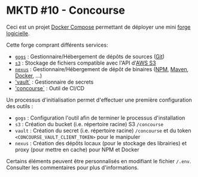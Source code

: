 MKTD #10 - Concourse
===

Ceci est un projet [Docker Compose](https://docs.docker.com/compose/) permettant de déployer une mini [forge logicielle](https://fr.wikipedia.org/wiki/Forge_(informatique)).


Cette forge comprant différents services:

* [`gogs`](https://gogs.io/) : Gestionnaire/Hébergement de dépôts de sources ([Git](https://git-scm.com/))
* [`s3`](https://min.io/) : Stockage de fichiers compatible avec l'API d'[AWS S3](https://aws.amazon.com/fr/s3/)
* [`nexus`](https://fr.sonatype.com/product-nexus-repository) : Gestionnaire/Hébergement de dépôt de binaires ([NPM](https://www.npmjs.com/), [Maven](https://maven.apache.org/), [Docker](https://www.docker.com/products/image-registry), ...)
* ['vault`](https://www.vaultproject.io/) : Gestionnaire de secrets
* ['concourse`](https://concourse-ci.org/) : Outil de CI/CD


Un processus d'initialisation permet d'effectuer une première configuration des outils :

* `gogs` : Configuration l'outil afin de terminer le processus d'installation
* `s3` : Création du bucket (i.e. répertoire racine) S3 `/concourse`
* `vault` : Création du secret (i.e. répertoire racine) `/concourse` et du token `<CONCOURSE_VAULT_CLIENT_TOKEN>` pour le manipuler
* `nexus` : Création des dépôts locaux (pour le stockage des librairies) et proxy (pour mettre en cache) pour NPM et Docker


Certains éléments peuvent être personnalisés en modifiant le fichier `/.env`. Consulter les commentaires pour plus d'informations.
